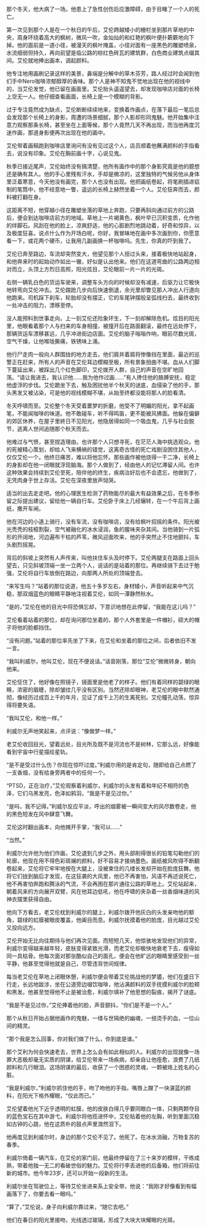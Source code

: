 那个冬天，他大病了一场。他患上了急性创伤后应激障碍，由于目睹了一个人的死亡。



第一次见到那个人是在一个秋日的午后，艾伦跨越矮小的栅栏坐到那片草地的中央，周身环绕着高大的枫树，微风一吹，金灿灿的和红艳的枫叶便扑簌簌地向下掉。他的面前是一道小径，被漫天的枫叶掩盖，小径对面有一座黑色的雕塑喷泉，水流细弱但持久，再向前望是临公路的棕红色砖瓦的建筑群，白色商业建筑点缀其间。艾伦就地捧出画本，调起颜料。



他专注地用画刷记录这样的美景，鼻端是分解中的草木芬芳，路人经过时会闻到他们手中Nero咖啡浓郁醇厚的香味。那个人是神不知鬼不觉地出现在他的视线中的，当艾伦发觉，他已留在画面里。艾伦抬头遥遥望去，却发现咖啡店对面的长椅上空无一人。他仔细查看画面，长椅上是一个模糊的背影。



过于专注竟然成为缺点，艾伦断断续续地来，变换着作画点，在落下最后一笔后总会发现那个长椅上的身影，周遭的场景细腻，那个人影却形同鬼魅。他开始集中注意力观察那条长椅，甚至坐在上面等候，那个人竟然几天不再出现，而当他再度沉迷作画，那道身影便再次出现在他的画中。



艾伦带着画稿跑到咖啡店里询问有没有见过这个人，店员顺着他蘸满颜料的手指看去，说没有印象。艾伦在胸前画十字，心说见鬼。



秋季已接近尾声，艾伦始终没有搞清楚，他所有画作中的那个身影究竟是他的臆想还是确有其人。他的手心里残有汗水，手却是微凉的，这里独特的气候另他从身体里泛着寒意，今天他没有画完，那个人也没有出现。他把画纸卷起，将笔刷插进铝制的笔筒中，他不经意地一瞥，遥远的长椅上赫然坐着一个人。艾伦狂奔而去，颜料被打翻在身。



这距离不短，他穿越小径在雕塑坐落的草地上奔跑，只要再斜向通过前方的公路后，便会到达咖啡店前方的地域。草地上一片褐黄色，枫叶早已沉积变质，化作他的绊脚石。风刮在他的脸上，凉爽舒适，他的心脏剧烈地跳动着，好奇和惊异，以及极度狂喜。说点什么作为开场白呢，你好，我冒昧地在画中多次画到你，你愿意看一下，或花两个硬币，让我用几副画换一杯咖啡吗。先生，你真的吓到我了。



艾伦已奔至路边，车流却突然变大，他望见那个人扭过头来，接着极快地站起身，和他奔来时的起始动作如出一辙，好似是认出他来。他们在这道弯曲的公路两边相对而立，头顶上方烈日高照，阳光炫目，艾伦眼前一片一片的光斑。



右侧一辆乳白色的货运车驶来，调整车头方向的时候却没有减速，后驱力让它极快地转弯向艾伦冲去。艾伦踉跄几步向后快速倒退，余光里却瞥见那人冲出人行道向他跑来。司机踩下刹车，轮胎却没有摆正，它的车尾钟摆般呈弧线扫去，最终收到一处冲击的阻力，漂移至停。



没人能预料到世事走向，上一刻艾伦还险象环生，下一刻却解除危机。炫目的阳光里，他眼看着那个人与扫来的车身相撞，被撞开后在路面翻滚，最终在远处停下，那辆货运车漂移甚远，几乎冲进街边店面。艾伦的脑子嗡嗡作响，眼前尽数光斑，空气干燥，让他喉咙撕痛，铁锈味上涌。



他行尸走肉一般向人群围拢的地方走去，他们肩并着肩将惨像挡在里面，最近的巡警正在赶来，所有人的声音在艾伦耳边模糊至极，所有景象扭曲不堪。血从人们脚下蔓延出来，被踩出几个红色脚印，艾伦拨开人群，自己的声音在空旷地回荡。“请让我进去，我认识他……我为他作过画……”有人搀住他的胳膊安抚，稳定他虚浮的步伐。艾伦跪坐下去，触及困扰他半个秋天的谜底，血侵染了他的手，那头黑发又被沾染，可是他的视线模糊不堪，从始至终都没能将那人的脸看清。



冬天呼啸而至。艾伦整个冬天受着噩梦的折磨，他受不了明媚的阳光，拿不起画笔，不能闻咖啡的味道。他不敢碰车，听不得鸣笛，更不能被风拂面。他躲在偏僻的郊区休养，在屋子里終日不见阳光，他隐居得如同一个吸血鬼，几乎与社会脱节，逃离人世间追随那个秋天而去。



他难过与气愤，甚至捏造理由。也许那个人只想寻死，在茫茫人海中挑选观众。他的死被精心策划，却给人飞来横祸的错觉，这离奇古怪的死亡戏剧没困住其他人，仅仅艾伦一个。他终日痛苦，难以将他忘怀。那些画作被他烧得一干二净，长椅上的身影却在他一闭眼就浮现脑海。那个人做到了，经由他人的记忆滞留人间。也许这种效果会持续到艾伦至死，陪伴他的终生，疾病治好后也不会遗忘，他做到了，无凭肉身于世上存活。艾伦在深夜里放声恸哭。



适当的出去走走吧。他的心理医生检测了药物能尽的最大有益效果之后，在冬季弥留之际提出建议，留给他一辆自行车。艾伦卧于床上几经辗转，在一个午后背上画纸，撒开车闸。



他在河边的小道上骑行，没有车流，没有咖啡店，没有给枫叶招摇的条件。阳光被光秃秃的枝桠割裂，空气被融化的冰水浸润，鱼的腥味夹杂其间。当他骑到一片弧形的开阔地，河边遍布干枯的芦苇，微风迎面吹来，他的手突然止不住地颤抖，车头剧烈摇晃。



背后的斜坡上突然有人声传来，叫他扶住车头及时停下。艾伦两腿支在路面上回头望去，只见斜坡顶端一坐一立两个人，说话的是站着的那位。再继续骑下去过于勉强，艾伦将自行车放倒在路边，向那两人所处的顶端登去。



“来写生吗？”站着的那位说道，他五十多岁左右，身材矮小，声音听起来中气沉稳，那双烟蓝色的眼睛平静地注视着艾伦，如同一潭静然秋水。



“是的，”艾伦在他的目光中将恐惧忘却，下意识地想在此停留，“我能在这儿吗？”



艾伦看着站着的那位，却在询问那位坐着的，那个人外套里是一件帽衫，硕大的帽子将他的脸都挡住。



“没有问题。”站着的那位率先坐了下来，在艾伦和坐着的那位之间，后者依旧不发一言。



“我叫利威尔，他叫艾伦，现在不便说话。”话音刚落，那位“艾伦”微微转身，朝向他来。



艾伦怔住了，他好像在照镜子，镜面里是他老了的样子。他们有着同样的碧绿的眼睛，浓密的眉睫，除却皱纹几乎没有区别。当然还除却眼神，老艾伦的眼中默然通彻，像经历过成百上千的年月，见证了成千上万的生离死别。艾伦瞳孔动荡，惊异得将要失语。



“我叫艾伦，和他一样。”



利威尔无声地笑起来，点评说：“像做梦一样。”



老艾伦收回目光，望着远处，目光所及既不是河流也不是树林，它那么远，好像能看到宇宙中行星描绘星轨。



“是不是受过什么伤？你现在惊吓过度。”利威尔用的是肯定句，随即给自己点燃了一支香烟，没有给身旁两者中的任何一个。



“PTSD，正在治疗，”艾伦观察着利威尔，利威尔的头发有着和年纪不相符的色泽，它们乌黑发亮，色泽如鸦羽，“我是不是见过你。”



“是吗，我不记得。”利威尔反应平淡，呼出的烟雾被一瞬间变大的风尽数卷走，他的黑色短发在风中肆意飞舞。



艾伦这时翻出画本，向他摊开手掌，“我可以……”



“当然。”



利威尔允许他为他们作画，艾伦退到几步之外，用头部削得很长的铅笔勾勒他们的轮廓，他现在用不得色彩斑斓的颜料，好不容易才接纳墨色。画纸被风吹得不断翻卷起来，艾伦将它牢牢地按在大腿上，没被束住的几缕长发却开始在脸庞狂舞。他将它们拢到脑后才发现，在这狂袭的大风里，他已不再害怕，风语不再述说死亡，他不再害怕奔跑和腾泳的气流，不会再困在那片通往公路的草地上。艾伦站起来，朝着风来的方向展开双臂，风在他耳边低吼，他在呼啸的夹杂着一丝香烟味道的风神衣摆里获得自由。



他向下方看去，老艾伦枕到利威尔的腿上，利威尔拨开他灰白的头发亲吻他的额角，碧绿的虹膜被眼皮覆盖，他阖目而息。利威尔抚摸着他的脸庞，目光越过艾伦又投向远方。



艾伦开始无比向往期待与他们再次见面。而短短几天，他惊骇地发现他们的异常，利威尔变得越来越年轻，皮肤变得紧致光滑，而老艾伦却极快地衰老下去，瘦得如同一具枯骨。他每次面对那张酷似自己的面孔，便会在他旷远的眼睛里感受到一丝平静，他甚至觉得他就是自己，尽管违背世间规律。



每当老艾伦在草地上闭眼休憩，利威尔便会带着艾伦挑战他的梦靥，他们在盛日下行走，长远地跋涉，坐在公道旁边啜饮咖啡，他沾满颜料的双手抚摸利威尔的脸颊和黑发。他甚至觉得他不止是被治愈，利威尔填补了他思想的裂痕，揭开了谜底。



“我是不是见过你，”艾伦捧着他的脸，声音颤抖，“你们是不是一个人。”



那个从秋日开始占据他画作的鬼魅，一缕与世隔绝的幽魂，一掊烫手的血，一位山间的精灵。



“那个我是怎么回事，你对我们做了什么，你到底是谁。”



那个艾利为何会快速老去，世界上怎么会有如此相似的人。利威尔的出现就像一场罪大恶极却毫无实质的阴谋，给艾伦带来一场疾病，却亲自让他痊愈，浪费了几纸颜料和几行眼泪。这场阴谋的最后，收获了一个困惑的灵魂，一颗被烙上姓名的心脏。



“我是利威尔，”利威尔抓住他的手，吻了吻他的手指，嘴唇上蹭了一块湛蓝的颜料，在阳光下格外耀眼，“仅此而已。”



艾伦望着他光下近乎透明的虹膜，他的皮肤白得几乎要同眼白一体，只剩两颗夺目的蓝色宝石在其中游弋。利威尔将他揽进怀中，艾伦贴着他的左胸，听到里面沉稳如古钟的心跳，他在这质朴的鼓点声里潸然泪下。



他再度见到利威尔时，身边的那个艾伦不见了。他死了。在冰水消融，万物复苏的春季。



利威尔倚着一辆汽车，在艾伦的家门前，他最终停留在了三十来岁的模样，干练成熟，带着他独一无二的看破世俗的魅力。艾伦将行李丢进他的后备箱，他们将前往新的城市。他今年23岁，还可以开始一段新的生活。



利威尔坐在驾驶位上，等待艾伦坐进来系上安全带，他说：“我刚才好像看到有幅画落下了，你要去看一眼吗。”



“算了，”艾伦说，身子向利威尔靠过来，“随它去吧。”



他们在春日的阳光里接吻，光线透过玻璃，形成了大块大块耀眼的光斑。
